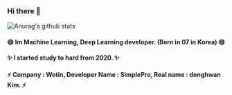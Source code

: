 ### Hi there 👋
![Anurag's github stats](https://github-readme-stats.vercel.app/api?username=wotin&hide=contribs,prs&show_icons=true&theme=tokyonight)

#### 😄 Im Machine Learning, Deep Learning developer. (Born in 07 in Korea) 😄
#### ✨ I started study to hard from 2020. ✨
#### ⚡ Company : Wotin, Developer Name : SimplePro, Real name : donghwan Kim. ⚡ 


<!--
**Wotin/Wotin** is a ✨ _special_ ✨ repository because its `README.md` (this file) appears on your GitHub profile.

Here are some ideas to get you started:

- 🔭 I’m currently working on ...
- 🌱 I’m currently learning ...
- 👯 I’m looking to collaborate on ...
- 🤔 I’m looking for help with ...
- 💬 Ask me about ...
- 📫 How to reach me: ...
- 😄 Pronouns: ...
- ⚡ Fun fact: ...
-->
